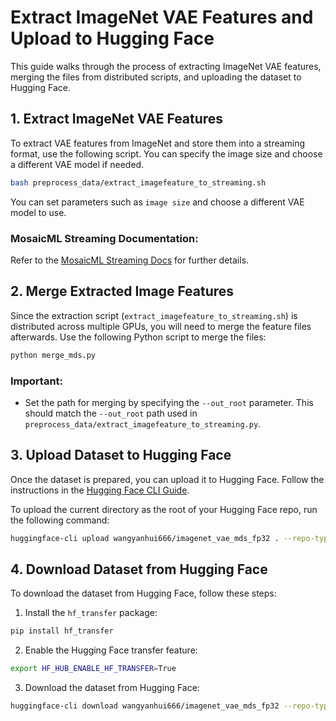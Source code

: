 # Extract ImageNet VAE Features and Upload to Hugging Face

This guide walks through the process of extracting ImageNet VAE features, merging the files from distributed scripts, and uploading the dataset to Hugging Face.

## 1. Extract ImageNet VAE Features

To extract VAE features from ImageNet and store them into a streaming format, use the following script. You can specify the image size and choose a different VAE model if needed.

```bash
bash preprocess_data/extract_imagefeature_to_streaming.sh
```

You can set parameters such as `image size` and choose a different VAE model to use.

### MosaicML Streaming Documentation:
Refer to the [MosaicML Streaming Docs](https://docs.mosaicml.com/projects/streaming/en/stable/index.html) for further details.

## 2. Merge Extracted Image Features

Since the extraction script (`extract_imagefeature_to_streaming.sh`) is distributed across multiple GPUs, you will need to merge the feature files afterwards. Use the following Python script to merge the files:

```bash
python merge_mds.py
```

### Important:
- Set the path for merging by specifying the `--out_root` parameter. This should match the `--out_root` path used in `preprocess_data/extract_imagefeature_to_streaming.py`.

## 3. Upload Dataset to Hugging Face

Once the dataset is prepared, you can upload it to Hugging Face. Follow the instructions in the [Hugging Face CLI Guide](https://huggingface.co/docs/huggingface_hub/main/en/guides/cli).

To upload the current directory as the root of your Hugging Face repo, run the following command:

```bash
huggingface-cli upload wangyanhui666/imagenet_vae_mds_fp32 . --repo-type dataset
```

## 4. Download Dataset from Hugging Face

To download the dataset from Hugging Face, follow these steps:

1. Install the `hf_transfer` package:

```bash
pip install hf_transfer
```

2. Enable the Hugging Face transfer feature:

```bash
export HF_HUB_ENABLE_HF_TRANSFER=True
```

3. Download the dataset from Hugging Face:

```bash
huggingface-cli download wangyanhui666/imagenet_vae_mds_fp32 --repo-type dataset --local-dir ./vae_mds_fp32
```

